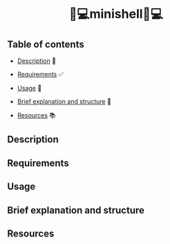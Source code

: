 <h1 align='center'> 🐚💻minishell🐚💻</h1>

## Table of contents

- [Description](#description) 📄

- [Requirements](#requirements) ✅

- [Usage](#usage)  🚀

- [Brief explanation and structure](#brief-explanation-and-structure)  📂

- [Resources](#resources)  📚


## Description



## Requirements



## Usage



## Brief explanation and structure



## Resources
